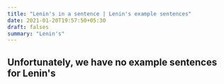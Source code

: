 ```yaml
---
title: "Lenin's in a sentence | Lenin's example sentences"
date: 2021-01-20T19:57:50+05:30
draft: falses
summary: "Lenin's"
---
```

## Unfortunately, we have no example sentences for Lenin's                 
